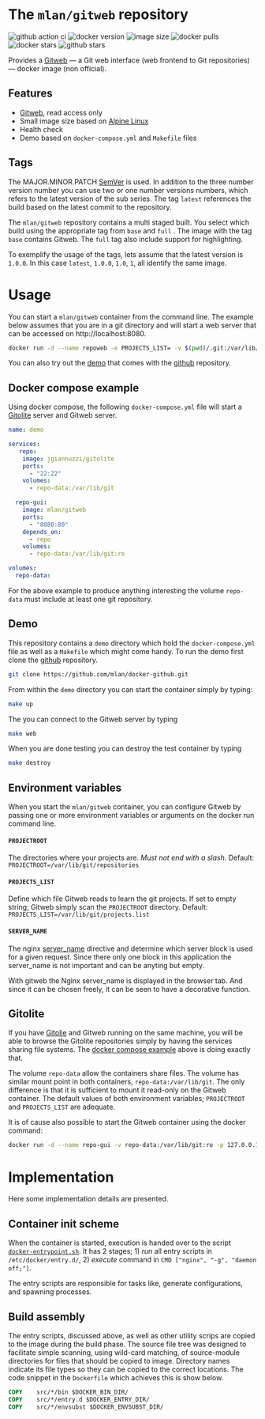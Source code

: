 # The `mlan/gitweb` repository

![github action ci](https://img.shields.io/github/actions/workflow/status/mlan/docker-gitweb/testimage.yml?label=build&style=flat-square&logo=github)
![docker version](https://img.shields.io/docker/v/mlan/gitweb?label=version&style=flat-square&logo=docker)
![image size](https://img.shields.io/docker/image-size/mlan/gitweb/latest.svg?label=size&style=flat-square&logo=docker)
![docker pulls](https://img.shields.io/docker/pulls/mlan/gitweb.svg?label=pulls&style=flat-square&logo=docker)
![docker stars](https://img.shields.io/docker/stars/mlan/gitweb.svg?label=stars&style=flat-square&logo=docker)
![github stars](https://img.shields.io/github/stars/mlan/docker-gitweb.svg?label=stars&style=flat-square&logo=github)

Provides a [Gitweb](https://git-scm.com/docs/gitweb) — a Git web interface (web frontend to Git repositories) — docker image (non official).

## Features

- [Gitweb](https://git-scm.com/docs/gitweb), read access only
- Small image size based on [Alpine Linux](https://alpinelinux.org/)
- Health check
- Demo based on `docker-compose.yml` and `Makefile` files

## Tags

The MAJOR.MINOR.PATCH [SemVer](https://semver.org/)
is used. In addition to the three number version number you can use two or
one number versions numbers, which refers to the latest version of the sub series.
The tag `latest` references the build based on the latest commit to the repository.

The `mlan/gitweb` repository contains a multi staged built. You select which build using the appropriate tag from `base` and `full` . The image with the tag `base` contains Gitweb.
The `full` tag also include support for highlighting.

To exemplify the usage of the tags, lets assume that the latest version is `1.0.0`. In this case `latest`, `1.0.0`, `1.0`, `1`, all identify the same image.

# Usage

You can start a `mlan/gitweb` container from the command line. The example below assumes that you are in a git directory and will start a web server that can be accessed on http://localhost:8080.

```bash
docker run -d --name repoweb -e PROJECTS_LIST= -v $(pwd)/.git:/var/lib/git:ro -p 127.0.0.1:8080:80 mlan/gitweb
```

You can also try out the [demo](#demo) that comes with the [github](https://github.com/mlan/docker-gitweb) repository.

## Docker compose example

Using docker compose, the following `docker-compose.yml` file will start a [Gitolite](https://gitolite.com/gitolite/) server and Gitweb server.

```yaml
name: demo

services:
   repo:
    image: jgiannuzzi/gitolite
    ports:
      - "22:22"
    volumes:
      - repo-data:/var/lib/git

  repo-gui:
    image: mlan/gitweb
    ports:
      - "8080:80"
    depends_on:
      - repo
    volumes:
      - repo-data:/var/lib/git:ro

volumes:
  repo-data:
```

For the above example to produce anything interesting the volume `repo-data` must include at least one git repository.

## Demo

This repository contains a `demo` directory which hold the `docker-compose.yml` file as well as a `Makefile` which might come handy. To run the demo first clone the [github](https://github.com/mlan/docker-asterisk) repository.

```bash
git clone https://github.com/mlan/docker-github.git
```

From within the `demo` directory you can start the container simply by typing:

```bash
make up
```

The you can connect to the Gitweb server by typing

```bash
make web
```

When you are done testing you can destroy the test container by typing

```bash
make destroy
```

## Environment variables

When you start the `mlan/gitweb` container, you can configure Gitweb by passing one or more environment variables or arguments on the docker run command line.

#### `PROJECTROOT`

The directories where your projects are. *Must not end with a slash.*
Default: `PROJECTROOT=/var/lib/git/repositories`

#### `PROJECTS_LIST`

Define which file Gitweb reads to learn the git projects. If set to empty string; Gitweb simply scan the `PROJECTROOT` directory.
Default: `PROJECTS_LIST=/var/lib/git/projects.list`

#### `SERVER_NAME`

The nginx [server_name](https://nginx.org/en/docs/http/server_names.html) directive and determine which server block is used for a given request. Since there only one block in this application the server_name is not important and can be anyting but empty.

With gitweb the Nginx server_name is displayed in the browser tab. And since it can be chosen freely, it can be seen to have a decorative function.

## Gitolite

If you have [Gitolie](https://gitolite.com/gitolite/) and Gitweb running on the same machine, you will be able to browse the Gitolite repositories simply by having the services sharing file systems. The [docker compose example](#docker-compose-example) above is doing exactly that.

The volume `repo-data` allow the containers share files. The volume has similar mount point in both containers, `repo-data:/var/lib/git`. The only difference is that it is sufficient to mount it read-only on the Gitweb container. The default values of both environment variables; `PROJECTROOT` and `PROJECTS_LIST` are adequate.

It is of cause also possible to start the Gitweb container using the docker command:

```bash
docker run -d --name repo-gui -v repo-data:/var/lib/git:ro -p 127.0.0.1:8080:80 mlan/gitweb
```

# Implementation

Here some implementation details are presented.

## Container init scheme

When the container is started, execution is handed over to the script [`docker-entrypoint.sh`](src/docker/bin/docker-entrypoint.sh). It has 2 stages; 1) *run* all entry scripts in `/etc/docker/entry.d/`, 2) *execute* command in `CMD ["nginx", "-g", "daemon off;"]`.

The entry scripts are responsible for tasks like, generate configurations, and spawning processes.

## Build assembly

The entry scripts, discussed above, as well as other utility scrips are copied to the image during the build phase. The source file tree was designed to facilitate simple scanning, using wild-card matching, of source-module directories for files that should be copied to image. Directory names indicate its file types so they can be copied to the correct locations. The code snippet in the `Dockerfile` which achieves this is show below.

```dockerfile
COPY	src/*/bin $DOCKER_BIN_DIR/
COPY	src/*/entry.d $DOCKER_ENTRY_DIR/
COPY	src/*/envsubst $DOCKER_ENVSUBST_DIR/
```
